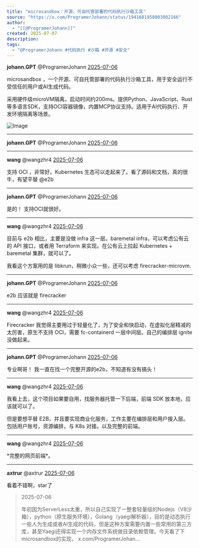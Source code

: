 ```yaml
---
title: "microsandbox：开源、可自托管部署的代码执行沙箱工具"
source: "https://x.com/ProgramerJohann/status/1941681958003802166"
author:
  - "[[@ProgramerJohann]]"
created: 2025-07-07
description:
tags:
  - "@ProgramerJohann #代码执行 #沙箱 #开源 #安全"
---
```

**johann.GPT** @ProgramerJohann [2025-07-06](https://x.com/ProgramerJohann/status/1941681958003802166)

microsandbox ，一个开源、可自托管部署的代码执行沙箱工具，用于安全运行不受信任的用户或AI生成代码。

采用硬件级microVM隔离，启动时间约200ms。提供Python、JavaScript、Rust等多语言SDK，支持OCI容器镜像，内置MCP协议支持。适用于AI代码执行、开发环境隔离等场景。

![Image](https://pbs.twimg.com/media/GvI9cXuWAAEJyuF?format=jpg&name=large)

---

**johann.GPT** @ProgramerJohann [2025-07-06](https://x.com/ProgramerJohann/status/1941681990824231071)

---

**wang** @wangzhr4 [2025-07-06](https://x.com/wangzhr4/status/1941803297209462990)

支持 OCI ，非常好。Kubernetes 生态可以走起来了。看了源码和文档，真的很牛，有望平替 @e2b

---

**johann.GPT** @ProgramerJohann [2025-07-06](https://x.com/ProgramerJohann/status/1941803425022550173)

是的！ 支持OCI就很好。

---

**wang** @wangzhr4 [2025-07-06](https://x.com/wangzhr4/status/1941804220027666504)

目前与 e2b 相比，主要是没做 infra 这一层。baremetal infra，可以考虑公有云的 API 接口，或者用 Terraform 来实现。在公有云上拉起 Kubernetes + baremetal 集群，就可以了。

我看这个方案用的是 libkrun，稍微小众一些，还可以考虑 firecracker-microvm.

---

**johann.GPT** @ProgramerJohann [2025-07-06](https://x.com/ProgramerJohann/status/1941804652309467494)

e2b 应该就是 firecracker

---

**wang** @wangzhr4 [2025-07-06](https://x.com/wangzhr4/status/1941805533692047839)

Firecracker 我觉得主要用过于轻量化了，为了安全和快启动，在虚拟化层精减的太厉害，原生不支持 OCI，需要 fc-containerd 一层中间层。自己的编排层 ignite 没做起来。

---

**johann.GPT** @ProgramerJohann [2025-07-06](https://x.com/ProgramerJohann/status/1941806557370667464)

专业啊哥！ 我一直在找一个完整开源的e2b，不知道有没有搞头！

---

**wang** @wangzhr4 [2025-07-06](https://x.com/wangzhr4/status/1941808227177631991)

我看上去，这个项目如果要自用，找服务器托管一下后端，前端 SDK 放本地，应该就可以了。

但是要想平替 E2B，并且要实现商业化服务，工作主要在编排层和用户接入层。包括用户账号，资源编排，与 K8s 对接。以及完整的前端。

---

**wang** @wangzhr4 [2025-07-06](https://x.com/wangzhr4/status/1941808499635417096)

\*完整的网页前端\*。

---

**axtrur** @axtrur [2025-07-06](https://x.com/axtrur/status/1941873373199646756)

看着不错啊，star了

> 2025-07-06
> 
> 年初因为ServerLess太重，所以自己实现了一整套轻量级的Nodejs（V8沙箱），python（原生服务环境），Golang（yaegi解析器），目的是动态执行一些人为生成或者AI生成的代码，但是这种方案需要内置一些常用的第三方库，甚至Yaegi还得实现一个内存文件系统做目录依赖管理。今天看了下microsandbox的实现， x.com/ProgramerJohan…
